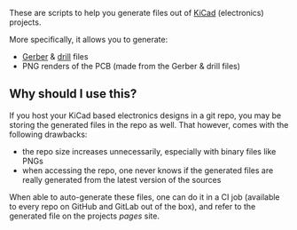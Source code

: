 These are scripts to help you generate files
out of [KiCad](https://kicad-pcb.org/) (electronics) projects.

More specifically, it allows you to generate:

* [Gerber](https://en.wikipedia.org/wiki/Gerber_format)
  & [drill](https://en.wikipedia.org/wiki/PCB_NC_formats) files
* PNG renders of the PCB (made from the Gerber & drill files)

## Why should I use this?

If you host your KiCad based electronics designs in a git repo,
you may be storing the generated files in the repo as well.
That however, comes with the following drawbacks:

* the repo size increases unnecessarily,
  especially with binary files like PNGs
* when accessing the repo,
  one never knows if the generated files
  are really generated from the latest version of the sources

When able to auto-generate these files,
one can do it in a CI job
(available to every repo on GitHub and GitLab out of the box),
and refer to the generated file on the projects *pages* site.
